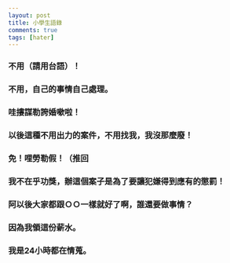 ```yaml
---
layout: post
title: 小學生語錄
comments: true
tags: [hater]
---
```

### 不用（請用台語）！
### 不用，自己的事情自己處理。
### 哇摟謀勒誇婚嗽啦！
### 以後這種不用出力的案件，不用找我，我沒那麼廢！
### 免！哩勞勒假！（推回
### 我不在乎功獎，辦這個案子是為了要讓犯嫌得到應有的懲罰！
### 阿以後大家都跟ＯＯ一樣就好了啊，誰還要做事情？
### 因為我領這份薪水。
### 我是24小時都在情蒐。